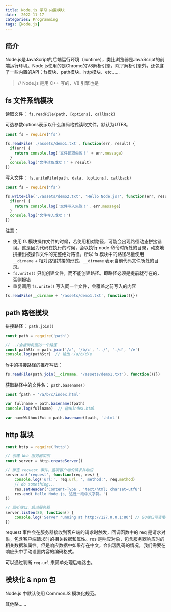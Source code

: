 ```yaml
---
title: Node.js 学习 内置模块
date:  2022-11-17
categories: Programming
tags: [Node.js]
---
```


## 简介

Node.js是JavaScript的后端运行环境（runtime），类比浏览器是JavaScript的前端运行环境。Node.js使用的是Chrome的V8解析引擎，除了解析引擎外，还包含了一些内置的API：fs模块、path模块、http模块、etc……

> // Node.js 是用 C++ 写的，V8 引擎也是

## fs 文件系统模块

读取文件： `fs.readFile(path, [options], callback)`

可选参数options表示以什么编码格式读取文件，默认为UTF8。

```js
const fs = require('fs')

fs.readFile('./assets/demo1.txt', function(err, result) {
  if(err) {
    return console.log('文件读取失败！' + err.message)
  }
  console.log('文件读取成功！' + result)
})
```

写入文件： `fs.writeFile(path, data, [options], callback)`

```js
const fs = require('fs')

fs.writeFile('./assets/demo2.txt', 'Hello Node.js!', function(err, result) {
  if(err) {
    return console.log('文件写入失败！', err.message)
  }
  console.log('文件写入成功！')
})
```

注意：

- 使用 fs 模块操作文件的时候，若使用相对路径，可能会出现路径动态拼接错误。这是因为代码在执行的时候，会以执行 node 命令时所处的目录，动态地拼接出被操作文件的完整绝对路径。所以 fs 模块中的路径尽量使用 `__dirname` + 相对路径拼接的形式，`__dirname` 表示当前代码文件所处的目录。
- `fs.write()` 只能创建文件，而不能创建路径。即路径必须是提前就存在的，否则报错
- 重复调用 `fs.write()` 写入同一个文件，会覆盖之前写入的内容

```js
fs.readFile(__dirname + '/assets/demo1.txt', function(){})
```

## path 路径模块

拼接路径： `path.join()`

```js
const path = require('path')

// ../会抵消前面的一个路径
const pathStr = path.join('/a', '/b/c', '../', './d', '/e')
console.log(pathStr)  // 输出：/a/b/d/e
```

fs中的拼接路径的推荐写法：

```js
fs.readFile(path.join(__dirname, '/assets/demo1.txt'), function(){})
```

获取路径中的文件名： `path.basename()`

```js
const fpath = '/a/b/c/index.html'

var fullname = path.basename(fpath)
console.log(fullname)  // 输出index.html

var nameWithoutExt = path.basename(fpath, '.html')
```

## http 模块

```js
const http = require('http')

// 创建 Web 服务器实例
const server = http.createServer()

// 绑定 request 事件，监听客户端的请求并响应
server.on('request', function(req, res) {
    console.log('url:', req.url, ', method:', req.method)
    // do something...
    res.setHeader('Content-Type', 'text/html; charset=utf8')
    res.end('Hello Node.js, 这是一段中文字符。')
})

// 监听端口，启动服务器
server.listen(80, function() {
    console.log('Server running at http://127.0.0.1:80') // 80端口可省略
})
```

request 事件会在服务器接收到客户端的请求时触发，回调函数中的 req 是请求对象，包含客户端请求时的相关数据和属性。res 是响应对象，包含服务器响应时的相关数据和属性。但是响应数据中如果存在中文，会出现乱码的情况，我们需要在响应头中手动设置内容的编码格式。

可以通过判断 `req.url` 来简单处理后端路由。

## 模块化 & npm 包

Node.js 中默认使用 CommonJS 模块化规范。

其他略……